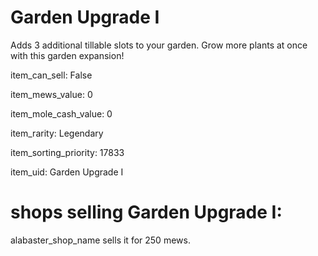 # Garden Upgrade I

Adds 3 additional tillable slots to your garden. Grow more plants at once with this garden expansion!

item_can_sell: False

item_mews_value: 0

item_mole_cash_value: 0

item_rarity: Legendary

item_sorting_priority: 17833

item_uid: Garden Upgrade I

# shops selling Garden Upgrade I:

alabaster_shop_name sells it for 250 mews.